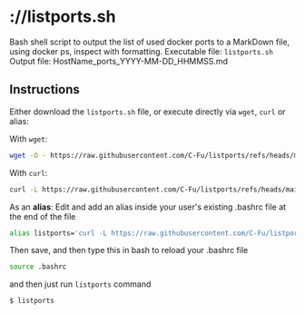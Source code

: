 # ://listports.sh
Bash shell script to output the list of used docker ports to a MarkDown file, using docker ps, inspect with formatting.
Executable file: `listports.sh`
Output file: HostName_ports_YYYY-MM-DD_HHMMSS.md

## Instructions
Either download the `listports.sh` file, or execute directly via `wget`, `curl` or alias:

With `wget`:
```bash
wget -O - https://raw.githubusercontent.com/C-Fu/listports/refs/heads/main/listports.sh | bash
```
With `curl`:
```bash
curl -L https://raw.githubusercontent.com/C-Fu/listports/refs/heads/main/listports.sh | bash
```

As an **alias**:
Edit and add an alias inside your user's existing .bashrc file at the end of the file
```bash
alias listports='curl -L https://raw.githubusercontent.com/C-Fu/listports/refs/heads/main/listports.sh'
```
Then save, and then type this in bash to reload your .bashrc file
```bash
source .bashrc
```
and then just run `listports` command
```bash
$ listports
```
